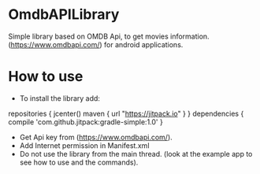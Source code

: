# OmdbAPILibrary
Simple library based on OMDB Api, to get movies information. (https://www.omdbapi.com/) for android applications.

# How to use

* To install the library add:

repositories {
        jcenter()
        maven { url "https://jitpack.io" }
   }
   dependencies {
         compile 'com.github.jitpack:gradle-simple:1.0'
   }


* Get Api key from (https://www.omdbapi.com/).
* Add Internet permission in Manifest.xml
* Do not use the library from the main thread. (look at the example app to see how to use and the commands).
